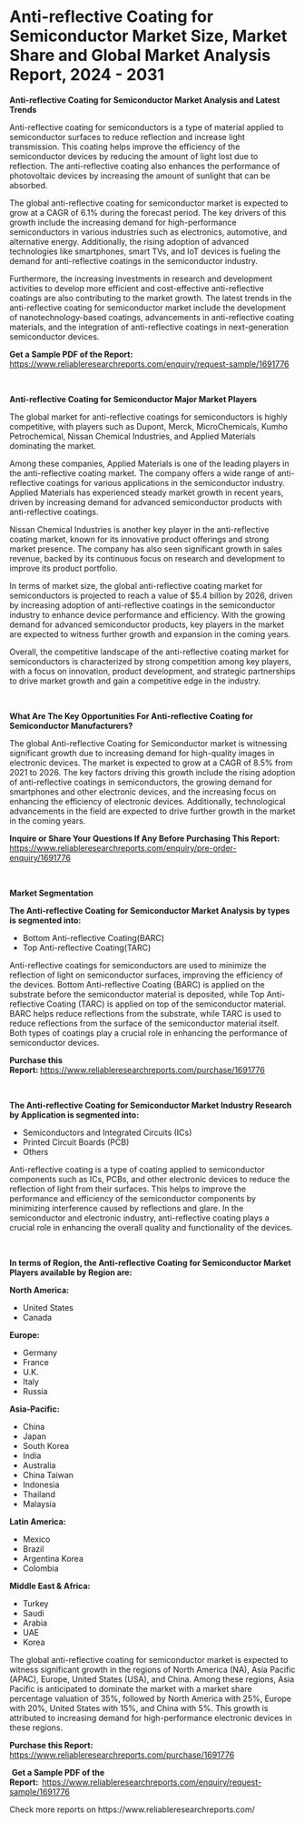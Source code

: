 <p><h1>Anti-reflective Coating for Semiconductor Market Size, Market Share and Global Market Analysis Report, 2024 - 2031</h1></p><p><strong>Anti-reflective Coating for Semiconductor Market Analysis and Latest Trends</strong></p>
<p><p>Anti-reflective coating for semiconductors is a type of material applied to semiconductor surfaces to reduce reflection and increase light transmission. This coating helps improve the efficiency of the semiconductor devices by reducing the amount of light lost due to reflection. The anti-reflective coating also enhances the performance of photovoltaic devices by increasing the amount of sunlight that can be absorbed.</p><p>The global anti-reflective coating for semiconductor market is expected to grow at a CAGR of 6.1% during the forecast period. The key drivers of this growth include the increasing demand for high-performance semiconductors in various industries such as electronics, automotive, and alternative energy. Additionally, the rising adoption of advanced technologies like smartphones, smart TVs, and IoT devices is fueling the demand for anti-reflective coatings in the semiconductor industry.</p><p>Furthermore, the increasing investments in research and development activities to develop more efficient and cost-effective anti-reflective coatings are also contributing to the market growth. The latest trends in the anti-reflective coating for semiconductor market include the development of nanotechnology-based coatings, advancements in anti-reflective coating materials, and the integration of anti-reflective coatings in next-generation semiconductor devices.</p></p>
<p><strong>Get a Sample PDF of the Report:&nbsp;</strong> <a href="https://www.reliableresearchreports.com/enquiry/request-sample/1691776">https://www.reliableresearchreports.com/enquiry/request-sample/1691776</a></p>
<p>&nbsp;</p>
<p><strong>Anti-reflective Coating for Semiconductor Major Market Players</strong></p>
<p><p>The global market for anti-reflective coatings for semiconductors is highly competitive, with players such as Dupont, Merck, MicroChemicals, Kumho Petrochemical, Nissan Chemical Industries, and Applied Materials dominating the market. </p><p>Among these companies, Applied Materials is one of the leading players in the anti-reflective coating market. The company offers a wide range of anti-reflective coatings for various applications in the semiconductor industry. Applied Materials has experienced steady market growth in recent years, driven by increasing demand for advanced semiconductor products with anti-reflective coatings.</p><p>Nissan Chemical Industries is another key player in the anti-reflective coating market, known for its innovative product offerings and strong market presence. The company has also seen significant growth in sales revenue, backed by its continuous focus on research and development to improve its product portfolio.</p><p>In terms of market size, the global anti-reflective coating market for semiconductors is projected to reach a value of $5.4 billion by 2026, driven by increasing adoption of anti-reflective coatings in the semiconductor industry to enhance device performance and efficiency. With the growing demand for advanced semiconductor products, key players in the market are expected to witness further growth and expansion in the coming years.</p><p>Overall, the competitive landscape of the anti-reflective coating market for semiconductors is characterized by strong competition among key players, with a focus on innovation, product development, and strategic partnerships to drive market growth and gain a competitive edge in the industry.</p></p>
<p>&nbsp;</p>
<p><strong>What Are The Key Opportunities For Anti-reflective Coating for Semiconductor Manufacturers?</strong></p>
<p><p>The global Anti-reflective Coating for Semiconductor market is witnessing significant growth due to increasing demand for high-quality images in electronic devices. The market is expected to grow at a CAGR of 8.5% from 2021 to 2026. The key factors driving this growth include the rising adoption of anti-reflective coatings in semiconductors, the growing demand for smartphones and other electronic devices, and the increasing focus on enhancing the efficiency of electronic devices. Additionally, technological advancements in the field are expected to drive further growth in the market in the coming years.</p></p>
<p><strong>Inquire or Share Your Questions If Any Before Purchasing This Report:</strong> <a href="https://www.reliableresearchreports.com/enquiry/pre-order-enquiry/1691776">https://www.reliableresearchreports.com/enquiry/pre-order-enquiry/1691776</a></p>
<p>&nbsp;</p>
<p><strong>Market Segmentation</strong></p>
<p><strong>The Anti-reflective Coating for Semiconductor Market Analysis by types is segmented into:</strong></p>
<p><ul><li>Bottom Anti-reflective Coating(BARC)</li><li>Top Anti-reflective Coating(TARC)</li></ul></p>
<p><p>Anti-reflective coatings for semiconductors are used to minimize the reflection of light on semiconductor surfaces, improving the efficiency of the devices. Bottom Anti-reflective Coating (BARC) is applied on the substrate before the semiconductor material is deposited, while Top Anti-reflective Coating (TARC) is applied on top of the semiconductor material. BARC helps reduce reflections from the substrate, while TARC is used to reduce reflections from the surface of the semiconductor material itself. Both types of coatings play a crucial role in enhancing the performance of semiconductor devices.</p></p>
<p><strong>Purchase this Report:&nbsp;</strong><a href="https://www.reliableresearchreports.com/purchase/1691776">https://www.reliableresearchreports.com/purchase/1691776</a></p>
<p>&nbsp;</p>
<p><strong>The Anti-reflective Coating for Semiconductor Market Industry Research by Application is segmented into:</strong></p>
<p><ul><li>Semiconductors and Integrated Circuits (ICs)</li><li>Printed Circuit Boards (PCB)</li><li>Others</li></ul></p>
<p><p>Anti-reflective coating is a type of coating applied to semiconductor components such as ICs, PCBs, and other electronic devices to reduce the reflection of light from their surfaces. This helps to improve the performance and efficiency of the semiconductor components by minimizing interference caused by reflections and glare. In the semiconductor and electronic industry, anti-reflective coating plays a crucial role in enhancing the overall quality and functionality of the devices.</p></p>
<p>&nbsp;</p>
<p><strong>In terms of Region, the Anti-reflective Coating for Semiconductor Market Players available by Region are:</strong></p>
<p>
    <p> <strong> North America: </strong>
        <ul>
            <li>United States</li>
            <li>Canada</li>
        </ul>
        </p> 
    <p> <strong> Europe: </strong>
        <ul>
            <li>Germany</li>
            <li>France</li>
            <li>U.K.</li>
            <li>Italy</li>
            <li>Russia</li>
        </ul>
        </p> 
    <p> <strong> Asia-Pacific: </strong>
        <ul>
            <li>China</li>
            <li>Japan</li>
            <li>South Korea</li>
            <li>India</li>
            <li>Australia</li>
            <li>China Taiwan</li>
            <li>Indonesia</li>
            <li>Thailand</li>
            <li>Malaysia</li>
        </ul>
        </p> 
    <p> <strong> Latin America: </strong>
        <ul>
            <li>Mexico</li>
            <li>Brazil</li>
            <li>Argentina Korea</li>
            <li>Colombia</li>
        </ul>
        </p> 
    <p> <strong> Middle East & Africa: </strong>
        <ul>
            <li>Turkey</li>
            <li>Saudi</li>
            <li>Arabia</li>
            <li>UAE</li>
            <li>Korea</li>
        </ul>
    </p>
    </p>
<p><p>The global anti-reflective coating for semiconductor market is expected to witness significant growth in the regions of North America (NA), Asia Pacific (APAC), Europe, United States (USA), and China. Among these regions, Asia Pacific is anticipated to dominate the market with a market share percentage valuation of 35%, followed by North America with 25%, Europe with 20%, United States with 15%, and China with 5%. This growth is attributed to increasing demand for high-performance electronic devices in these regions.</p></p>
<p><strong>Purchase this Report: </strong><a href="https://www.reliableresearchreports.com/purchase/1691776">https://www.reliableresearchreports.com/purchase/1691776</a></p>
<p>&nbsp;<strong>Get a Sample PDF of the Report:&nbsp;&nbsp;</strong><a href="https://www.reliableresearchreports.com/enquiry/request-sample/1691776">https://www.reliableresearchreports.com/enquiry/request-sample/1691776</a></p>
<p><strong></strong></p>
<p>Check more reports on https://www.reliableresearchreports.com/</p>